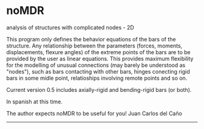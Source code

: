 # noMDR
analysis of structures with complicated nodes - 2D 

This program only defines the behavior equations of the bars of the structure.
Any relationship between the parameters (forces, moments, displacements,
flexure angles) of the extreme points of the bars are to be provided by the 
user as linear equations. This provides maximum flexibility for the modelling
of unusual connections (may barely be understood as "nodes"), such as
bars contacting with other bars, hinges conecting rigid bars in some 
midle point, relatioships involving remote points and so on.

Current version 0.5 includes axially-rigid and bending-rigid bars (or both). 

In spanish at this time.

The author expects noMDR to be useful for you!
Juan Carlos del Caño
__________________________

